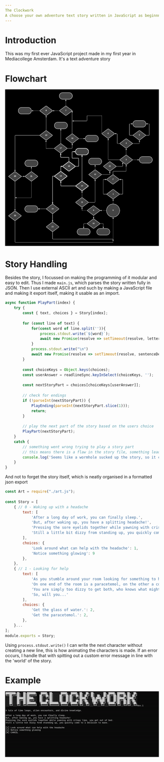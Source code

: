 ```yaml
---
The Clockwork
A choose your own adventure text story written in JavaScript as beginnner course for MediaCollege Amsterdam
---
```


# Introduction

This was my first ever JavaScript project made in my first year in Mediacollege Amsterdam. It's a text adventure story

# Flowchart

![Story Flowchart](./assets/images/projects/the-clockwork/flowchart.png)

# Story Handling

Besides the story, I focussed on making the programming of it modular and easy to edit. Thus I made `main.js`, which parses the story written fully in JSON. Then I use external ASCII art and such by making a JavaScript file and making it export itself, making it usable as an import.

```js
async function PlayPart(index) {
    try {
        const { text, choices } = Story[index];

        for (const line of text) {
            for(const word of line.split('')){
                process.stdout.write(`${word}`);
                await new Promise(resolve => setTimeout(resolve, letterDelay * 1000));
            }
            process.stdout.write("\n")
            await new Promise(resolve => setTimeout(resolve, sentenceDelay * 1000));
        }

        const choiceKeys = Object.keys(choices);
        const userAnswer = readlineSync.keyInSelect(choiceKeys, '');

        const nextStoryPart = choices[choiceKeys[userAnswer]];

        // check for endings
        if (!parseInt(nextStoryPart)) {
            PlayEnding(parseInt(nextStoryPart.slice(1)));
            return;
        }

        // play the next part of the story based on the users choice
        PlayPart(nextStoryPart);
    }
    catch {
        // something went wrong trying to play a story part
        // this means there is a flaw in the story file, something leads to nothing!
        console.log('Seems like a wormhole sucked up the story, so it cannot continue!');
    }
}
```

And not to forget the story itself, which is neatly organised in a formatted json export

```js
const Art = require("./art.js");

const Story = [
    { // 0 - Waking up with a headache
        text: [
            'After a long day of work, you can finally sleep.',
            'But, after waking up, you have a splitting headache!',
            'Pressing the sore eyelids together while yawning with crispy lips, you get out of bed.',
            'Still a little bit dizzy from standing up, you quickly come to a decision to make.'
        ],
        choices: {
            'Look around what can help with the headache': 1,
            'Notice something glowing': 9
        },
    },
    { // 1 - Looking for help
        text: [
            'As you stumble around your room looking for something to help with the headache, you notice 2 things.',
            'On one end of the room is a paracetemol, on the other a cold glass of water.',
            'You are simply too dizzy to get both, who knows what might go wrong if you did!',
            'So, will you...'
        ],
        choices: {
            'Get the glass of water.': 2,
            'Get the paracetemol.': 2,
        },
    }...
];
module.exports = Story;
```

Using `process.stdout.write()` I can write the next character without creating a new line, this is how animating the characters is made. If an error occurs, I handle that with spitting out a custom error message in line with the 'world' of the story.

# Example

![Playing](./assets/images/projects/the-clockwork/playing.gif)